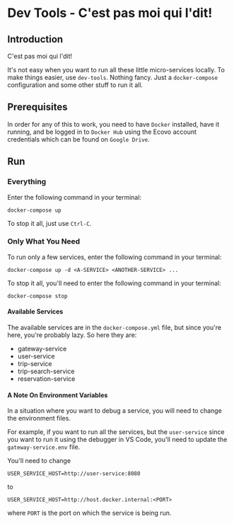 # Dev Tools - C'est pas moi qui l'dit!
## Introduction 
C'est pas moi qui l'dit!

It's not easy when you want to run all these little micro-services locally. To make things easier, use `dev-tools`. Nothing fancy. Just a `docker-compose` configuration and some other stuff to run it all.

## Prerequisites
In order for any of this to work, you need to have `Docker` installed, have it running, and be logged in to `Docker Hub` using the Ecovo account credentials which can be found on `Google Drive`.

## Run
### Everything
Enter the following command in your terminal:

```
docker-compose up
```

To stop it all, just use `Ctrl-C`.

### Only What You Need
To run only a few services, enter the following command in your terminal:

```
docker-compose up -d <A-SERVICE> <ANOTHER-SERVICE> ...
```

To stop it all, you'll need to enter the following command in your terminal:

```
docker-compose stop
```

#### Available Services
The available services are in the `docker-compose.yml` file, but since you're here, you're probably lazy. So here they are:
* gateway-service
* user-service
* trip-service
* trip-search-service
* reservation-service

#### A Note On Environment Variables
In a situation where you want to debug a service, you will need to change the environment files.

For example, if you want to run all the services, but the `user-service` since you want to run it using the debugger in VS Code, you'll need to update the `gateway-service.env` file.

You'll need to change

```
USER_SERVICE_HOST=http://user-service:8080
```

to

```
USER_SERVICE_HOST=http://host.docker.internal:<PORT>
```

where `PORT` is the port on which the service is being run.